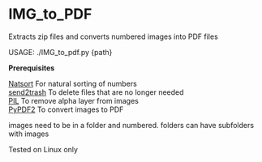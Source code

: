 # IMG_to_PDF 

Extracts zip files and converts numbered images into PDF files

USAGE: ./IMG_to_pdf.py {path}

**Prerequisites**

[Natsort](https://pypi.org/project/natsort/) For natural sorting of numbers  
[send2trash](https://pypi.org/project/Send2Trash/) To delete files that are no longer needed  
[PIL](https://pillow.readthedocs.io/en/stable/) To remove alpha layer from images  
[PyPDF2](https://pypi.org/project/PyPDF2/) To convert images to PDF  

images need to be in a folder and numbered. folders can have subfolders with images 

Tested on Linux only
